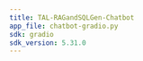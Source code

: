 ```yaml
---
title: TAL-RAGandSQLGen-Chatbot
app_file: chatbot-gradio.py
sdk: gradio
sdk_version: 5.31.0
---
```

